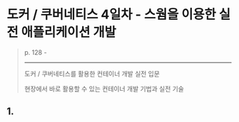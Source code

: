 # 도커 / 쿠버네티스 4일차 - 스웜을 이용한 실전 애플리케이션 개발

> p. 128  - 
>
> __________________
>
> 도커 / 쿠버네티스를 활용한 컨테이너 개발 실전 입문
>
> 현장에서 바로 활용할 수 있는 컨테이너 개발 기법과 실전 기술





## 1.

